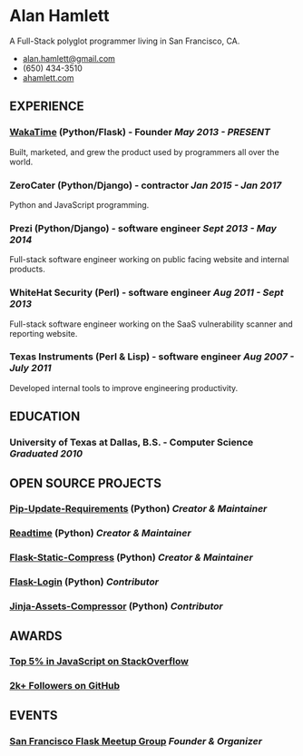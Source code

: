 ﻿Alan Hamlett
============

A Full-Stack polyglot programmer living in San Francisco, CA.

* alan.hamlett@gmail.com
* (650) 434-3510
* [ahamlett.com][personal website]

## EXPERIENCE

### [WakaTime][wakatime] (Python/Flask) - Founder *May 2013 - PRESENT*

Built, marketed, and grew the product used by programmers all over the world.

### ZeroCater (Python/Django) - contractor *Jan 2015 - Jan 2017*

Python and JavaScript programming.

### Prezi (Python/Django) - software engineer *Sept 2013 - May 2014*

Full-stack software engineer working on public facing website and internal products.

### WhiteHat Security (Perl) - software engineer *Aug 2011 - Sept 2013*

Full-stack software engineer working on the SaaS vulnerability scanner and reporting website.

### Texas Instruments (Perl & Lisp) - software engineer *Aug 2007 - July 2011*

Developed internal tools to improve engineering productivity.

## EDUCATION

### University of Texas at Dallas, B.S. - Computer Science *Graduated 2010*

## OPEN SOURCE PROJECTS

### [Pip-Update-Requirements][pur] (Python) *Creator & Maintainer*

### [Readtime][readtime] (Python) *Creator & Maintainer*

### [Flask-Static-Compress][flask-static-compress] (Python) *Creator & Maintainer*

### [Flask-Login][flask-login] (Python) *Contributor*

### [Jinja-Assets-Compressor][jac] (Python) *Contributor*

## AWARDS

### [Top 5% in JavaScript on StackOverflow][stackoverflow]

### [2k+ Followers on GitHub][github]

## EVENTS

### [San Francisco Flask Meetup Group][sf flask meetup] *Founder & Organizer*


[personal website]: http://ahamlett.com
[wakatime]: https://wakatime.com
[pur]: https://pypi.python.org/pypi/pur
[readtime]: https://pypi.python.org/pypi/readtime
[flask-static-compress]: https://pypi.python.org/pypi/Flask-Static-Compress
[flask-login]: https://github.com/maxcountryman/flask-login/commits?author=alanhamlett
[jac]: https://github.com/jaysonsantos/jinja-assets-compressor/commits?author=alanhamlett
[stackoverflow]: http://stackoverflow.com/users/story/1290627
[github]: https://github.com/alanhamlett?tab=followers
[sf flask meetup]: https://www.meetup.com/The-San-Francisco-Flask-Meetup-Group/
